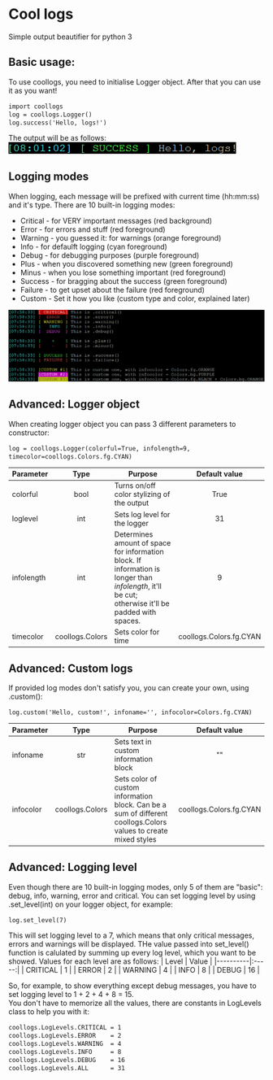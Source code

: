 # Cool logs
 Simple output beautifier for python 3

## Basic usage:
To use coollogs, you need to initialise Logger object. After that you can use it as you want!
```
import coollogs
log = coollogs.Logger()
log.success('Hello, logs!')
```  
The output will be as follows:  
![Examples](screenshots/basic_usage_output.png)

## Logging modes
When logging, each message will be prefixed with current time (hh:mm:ss) and it's type. There are 10 built-in logging modes:
* Critical - for VERY important messages (red background)
* Error - for errors and stuff (red foreground)
* Warning - you guessed it: for warnings (orange foreground)
* Info - for defaulft logging (cyan foreground)
* Debug - for debugging purposes (purple foreground)
* Plus - when you discovered something new (green foreground)
* Minus - when you lose something important (red foreground)
* Success - for bragging about the success (green foreground)  
* Failure - to get upset about the failure  (red foreground)  
* Custom - Set it how you like (custom type and color, explained later)  

![Examples](screenshots/logs_example.png)

## Advanced: Logger object
When creating logger object you can pass 3 different parameters to constructor:
```
log = coollogs.Logger(colorful=True, infolength=9, timecolor=coollogs.Colors.fg.CYAN)
```
| Parameter  |       Type      | Purpose                                                                                                                                             | Default value           |
|------------|:---------------:|-----------------------------------------------------------------------------------------------------------------------------------------------------|:-----------------------:|
|  colorful  |       bool      | Turns on/off color stylizing of the output                                                                                                          |           True          |
|  loglevel  |       int       | Sets log level for the logger                                                                                                                       |            31           |
| infolength |       int       | Determines amount of space for information block.  If information is longer than *infolength*, it'll be cut; otherwise it'll be padded with spaces. |            9            |
|  timecolor | coollogs.Colors | Sets color for time                                                                                                                                 | coollogs.Colors.fg.CYAN |

## Advanced: Custom logs
If provided log modes don't satisfy you, you can create your own, using .custom():
```
log.custom('Hello, custom!', infoname='', infocolor=Colors.fg.CYAN)
```
| Parameter |       Type      | Purpose                                                                                                         | Default value           |
|-----------|:---------------:|-----------------------------------------------------------------------------------------------------------------|:-----------------------:|
|  infoname |       str       | Sets text in custom information block                                                                           |            ""           |
| infocolor | coollogs.Colors | Sets color of custom information block. Can be a sum of different coollogs.Colors values to create mixed styles | coollogs.Colors.fg.CYAN |

## Advanced: Logging level
Even though there are 10 built-in logging modes, only 5 of them are "basic": debug, info, warning, error and critical. You can set logging level by using .set_level(int) on your logger object, for example:
```
log.set_level(7)
```
This will set logging level to a 7, which means that only critical messages, errors and warnings will be displayed. THe value passed into set_level() function is calulated by summing up every log level, which you want to be showed.
Values for each level are as follows:
| Level    | Value |
|----------|:-----:|
| CRITICAL |   1   |
|   ERROR  |   2   |
|  WARNING |   4   |
|   INFO   |   8   |
|   DEBUG  |   16  |

So, for example, to show everything except debug messages, you have to set logging level to 1 + 2 + 4 + 8 = 15.  
You don't have to memorize all the values, there are constants in LogLevels class to help you with it:
```
coollogs.LogLevels.CRITICAL = 1
coollogs.LogLevels.ERROR    = 2
coollogs.LogLevels.WARNING  = 4
coollogs.LogLevels.INFO     = 8
coollogs.LogLevels.DEBUG    = 16
coollogs.LogLevels.ALL      = 31
```